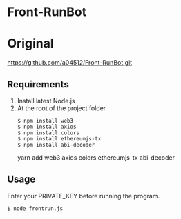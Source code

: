 # Front-RunBot
# Original

https://github.com/a04512/Front-RunBot.git

## Requirements

1. Install latest Node.js
2. At the root of the project folder
    ```
    $ npm install web3
    $ npm install axios
    $ npm install colors
    $ npm install ethereumjs-tx
    $ npm install abi-decoder
    ```
    yarn add web3 axios colors ethereumjs-tx abi-decoder


## Usage
Enter your PRIVATE_KEY before running the program.

```bash
$ node frontrun.js
```
